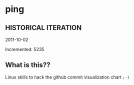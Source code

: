 # ping

## HISTORICAL ITERATION
2011-10-02

Incremented: 5235

## What is this?? 
Linux skills to hack the github commit visualization chart `;-)`
